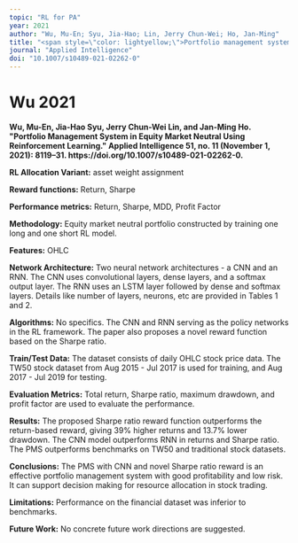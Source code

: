 ```yaml
---
topic: "RL for PA"
year: 2021
author: "Wu, Mu-En; Syu, Jia-Hao; Lin, Jerry Chun-Wei; Ho, Jan-Ming"
title: "<span style=\"color: lightyellow;\">Portfolio management system in equity market neutral using reinforcement learning</span>"
journal: "Applied Intelligence"
doi: "10.1007/s10489-021-02262-0"
---
```


# Wu 2021

<strong>
Wu, Mu-En, Jia-Hao Syu, Jerry Chun-Wei Lin, and Jan-Ming Ho. "Portfolio Management System in Equity Market Neutral Using Reinforcement Learning." Applied Intelligence 51, no. 11 (November 1, 2021): 8119–31. https://doi.org/10.1007/s10489-021-02262-0.
</strong>


**RL Allocation Variant:** asset weight assignment

**Reward functions:** Return, Sharpe

**Performance metrics:** Return, Sharpe, MDD, Profit Factor

**Methodology:** Equity market neutral portfolio constructed by training one long and one short RL model.

**Features:** OHLC

**Network Architecture:** Two neural network architectures - a CNN and an RNN. The CNN uses convolutional layers, dense layers, and a softmax output layer. The RNN uses an LSTM layer followed by dense and softmax layers. Details like number of layers, neurons, etc are provided in Tables 1 and 2.    

**Algorithms:** No specifics. The CNN and RNN serving as the policy networks in the RL framework. The paper also proposes a novel reward function based on the Sharpe ratio.

**Train/Test Data:** The dataset consists of daily OHLC stock price data. The TW50 stock dataset from Aug 2015 - Jul 2017 is used for training, and Aug 2017 - Jul 2019 for testing.

**Evaluation Metrics:** Total return, Sharpe ratio, maximum drawdown, and profit factor are used to evaluate the performance.

**Results:** The proposed Sharpe ratio reward function outperforms the return-based reward, giving 39% higher returns and 13.7% lower drawdown. The CNN model outperforms RNN in returns and Sharpe ratio. The PMS outperforms benchmarks on TW50 and traditional stock datasets.

**Conclusions:** The PMS with CNN and novel Sharpe ratio reward is an effective portfolio management system with good profitability and low risk. It can support decision making for resource allocation in stock trading.

**Limitations:** Performance on the financial dataset was inferior to benchmarks.

**Future Work:** No concrete future work directions are suggested.


